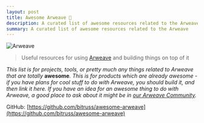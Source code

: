 ```yaml
---
layout: post
title: Awesome Arweave 🐘
description: A curated list of awesome resources related to the Arweave
summary: A curated list of awesome resources related to the Arweave
---
```


![Arweave](https://raw.githubusercontent.com/bitruss/awesome-arweave/main/arweave.png)

> Useful resources for using [Arweave](https://www.arweave.org/) and building things on top of it

_This list is for projects, tools, or pretty much any things related to Arweave that are totally_ **awesome**_. This is for products which are already awesome - if you have plans for cool stuff to do with Arweave, you should build it, and then link it here. If you have an idea for an awesome thing to do with Arweave, a good place to ask about it might be in [our Arweave Community](https://www.arweave.org/get-involved/community)._

GitHub: [https://github.com/bitruss/awesome-arweave](https://github.com/bitruss/awesome-arweave)